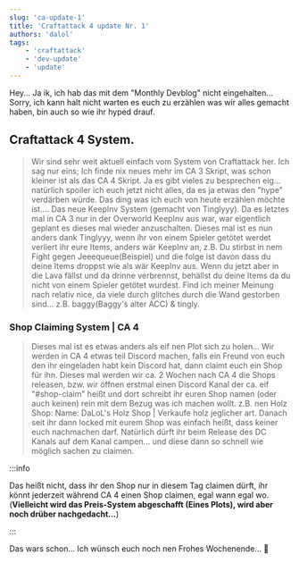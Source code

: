 ```yaml
---
slug: 'ca-update-1'
title: 'Craftattack 4 update Nr. 1'
authors: 'dalol'
tags:
    - 'craftattack'
    - 'dev-update'
    - 'update'
---
```


Hey... Ja ik, ich hab das mit dem "Monthly Devblog" nicht eingehalten... Sorry, ich kann halt nicht warten es euch zu erzählen was wir alles gemacht haben, bin auch so wie ihr hyped drauf.

## Craftattack 4 System.

> Wir sind sehr weit aktuell einfach vom System von Craftattack her. Ich sag nur eins; Ich finde nix neues mehr im CA 3 Skript, was schon kleiner ist als das CA 4 Skript. Ja es gibt vieles zu besprechen eig... natürlich spoiler ich euch jetzt nicht alles, da es ja etwas den "hype" verdärben würde. Das ding was ich euch von heute erzählen möchte ist.... Das neue KeepInv System (gemacht von Tinglyyy). Da es letztes mal in CA 3 nur in der Overworld KeepInv aus war, war eigentlich geplant es dieses mal wieder anzuschalten. Dieses mal ist es nun anders dank Tinglyyy, wenn ihr von einem Spieler getötet werdet verliert ihr eure Items, anders wär KeepInv an, z.B. Du stirbst in nem Fight gegen Jeeequeue(Beispiel) und die folge ist davon dass du deine Items droppst wie als wär KeepInv aus. Wenn du jetzt aber in die Lava fällst und da drinne verbrennst, behällst du deine Items da du nicht von einem Spieler getötet wurdest. Find ich meiner Meinung nach relativ nice, da viele durch glitches durch die Wand gestorben sind... z.B. baggy(Baggy's alter ACC) & tingly.

### Shop Claiming System | CA 4

> Dieses mal ist es etwas anders als eif nen Plot sich zu holen... Wir werden in CA 4 etwas teil Discord machen, falls ein Freund von euch den ihr eingeladen habt kein Discord hat, dann claimt euch ein Shop für ihn. Dieses mal werden wir ca. 2 Wochen nach CA 4 die Shops releasen, bzw. wir öffnen erstmal einen Discord Kanal der ca. eif "#shop-claim" heißt und dort schreibt ihr euren Shop namen (oder auch keinen) rein mit dem Bezug was ich machen wollt. z.B. nen Holz Shop: Name: DaLoL's Holz Shop | Verkaufe holz jeglicher art. Danach seit ihr dann locked mit eurem Shop was einfach heißt, dass keiner euch nachmachen darf. Natürlich dürft ihr beim Release des DC Kanals auf dem Kanal campen... und diese dann so schnell wie möglich sachen zu claimen. 

:::info

Das heißt nicht, dass ihr den Shop nur in diesem Tag claimen dürft, ihr könnt jederzeit während CA 4 einen Shop claimen, egal wann egal wo. (**Vielleicht wird das Preis-System abgeschafft (Eines Plots), wird aber noch drüber nachgedacht...**) 

:::

Das wars schon... Ich wünsch euch noch nen Frohes Wochenende... 🌸
